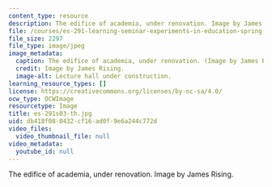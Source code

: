 ```yaml
---
content_type: resource
description: The edifice of academia, under renovation. Image by James Rising.
file: /courses/es-291-learning-seminar-experiments-in-education-spring-2003/db418f080432cf16ad0f9e6a244c772d_es-291s03-th.jpg
file_size: 2297
file_type: image/jpeg
image_metadata:
  caption: The edifice of academia, under renovation. (Image by James Rising.)
  credit: Image by James Rising.
  image-alt: Lecture hall under construction.
learning_resource_types: []
license: https://creativecommons.org/licenses/by-nc-sa/4.0/
ocw_type: OCWImage
resourcetype: Image
title: es-291s03-th.jpg
uid: db418f08-0432-cf16-ad0f-9e6a244c772d
video_files:
  video_thumbnail_file: null
video_metadata:
  youtube_id: null
---
```

The edifice of academia, under renovation. Image by James Rising.